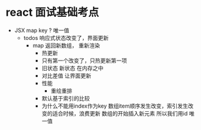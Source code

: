# react 面试基础考点

- JSX map key ? 唯一值
  - todos 响应式状态改变了，界面更新
    - map 返回新数组， 重新渲染
      - 热更新
      - 只有第一个改变了，只热更新第一项
      - 旧状态  新状态  在内存之中
      - 对比差值  让界面更新
      - 性能
        - 重绘重排
      - 默认基于索引的比较 
      - 为什么不能用index作为key
         数组item顺序发生改变，索引发生改变的适合时候，浪费更新
         数组的开始插入新元素
          所以我们用id 唯一值

